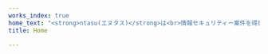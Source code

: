 ```yaml
---
works_index: true
home_text: "<strong>ntasu(エヌタス)</strong>は<br>情報セキュリティー案件を得意とする受託開発企業です"
title: Home

---
```

<Hero :text="$page.frontmatter.home_text" />

<WorksList />
